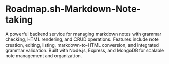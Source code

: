 # Roadmap.sh-Markdown-Note-taking
A powerful backend service for managing markdown notes with grammar checking, HTML rendering, and CRUD operations. Features include note creation, editing, listing, markdown-to-HTML conversion, and integrated grammar validation. Built with Node.js, Express, and MongoDB for scalable note management and organization.
